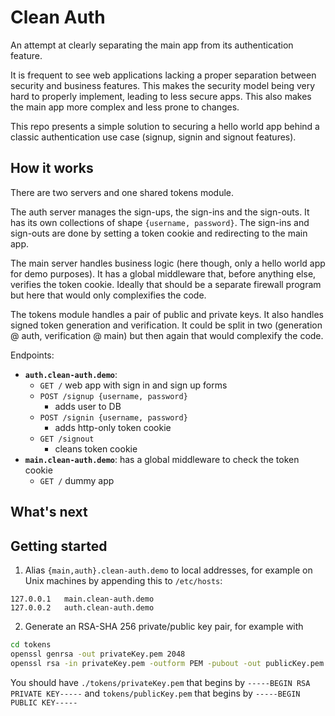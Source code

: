 # Clean Auth

An attempt at clearly separating the main app from its authentication feature.

It is frequent to see web applications lacking a proper separation between security and business features. This makes the security model being very hard to properly implement, leading to less secure apps. This also makes the main app more complex and less prone to changes.

This repo presents a simple solution to securing a hello world app behind a classic authentication use case (signup, signin and signout features).

## How it works

There are two servers and one shared tokens module.

The auth server manages the sign-ups, the sign-ins and the sign-outs. It has its own collections of shape `{username, password}`. The sign-ins and sign-outs are done by setting a token cookie and redirecting to the main app.

The main server handles business logic (here though, only a hello world app for demo purposes). It has a global middleware that, before anything else, verifies the token cookie. Ideally that should be a separate firewall program but here that would only complexifies the code.

The tokens module handles a pair of public and private keys. It also handles signed token generation and verification. It could be split in two (generation @ auth, verification @ main) but then again that would complexify the code.

Endpoints:

- **`auth.clean-auth.demo`**: 
    - `GET /` web app with sign in and sign up forms
    - `POST /signup {username, password}`
        - adds user to DB
    - `POST /signin {username, password}`
        - adds http-only token cookie
    - `GET /signout`
        - cleans token cookie
- **`main.clean-auth.demo`**: has a global middleware to check the token cookie
    - `GET /` dummy app

## What's next

## Getting started

1. Alias `{main,auth}.clean-auth.demo` to local addresses, for example on Unix machines by appending this to `/etc/hosts`:

  ```
  127.0.0.1   main.clean-auth.demo
  127.0.0.2   auth.clean-auth.demo
  ```

2. Generate an RSA-SHA 256 private/public key pair, for example with 

  ```sh
  cd tokens
  openssl genrsa -out privateKey.pem 2048
  openssl rsa -in privateKey.pem -outform PEM -pubout -out publicKey.pem
  ```

  You should have `./tokens/privateKey.pem` that begins by `-----BEGIN RSA PRIVATE KEY-----` and `tokens/publicKey.pem` that begins by `-----BEGIN PUBLIC KEY-----`
